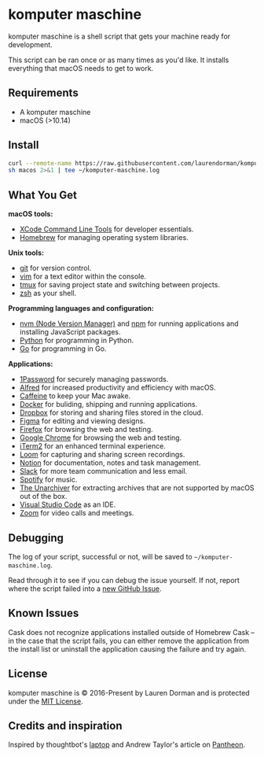 # komputer maschine

komputer maschine is a shell script that gets your machine ready for development.

This script can be ran once or as many times as you'd like. It installs everything that macOS needs to get to work.

## Requirements

- A komputer maschine
- macOS (>10.14)

## Install

```sh
curl --remote-name https://raw.githubusercontent.com/laurendorman/komputer-maschine/master/macos
sh macos 2>&1 | tee ~/komputer-maschine.log
```

## What You Get

**macOS tools:**

- [XCode Command Line Tools](https://developer.apple.com/xcode/downloads/) for developer essentials.
- [Homebrew](http://brew.sh/) for managing operating system libraries.

**Unix tools:**

- [git](https://git-scm.com/) for version control.
- [vim](https://www.vim.org/) for a text editor within the console.
- [tmux](http://tmux.github.io/) for saving project state and switching between projects.
- [zsh](http://www.zsh.org/) as your shell.

**Programming languages and configuration:**

- [nvm (Node Version Manager)](https://github.com/nvm-sh/nvm) and [npm](https://www.npmjs.org/) for running applications and installing JavaScript packages.
- [Python](https://www.python.org/) for programming in Python.
- [Go](https://golang.org/) for programming in Go.

**Applications:**

- [1Password](https://1password.com/) for securely managing passwords.
- [Alfred](https://www.alfredapp.com/) for increased productivity and efficiency with macOS.
- [Caffeine](http://lightheadsw.com/caffeine/) to keep your Mac awake.
- [Docker](https://www.docker.com/) for buliding, shipping and running applications.
- [Dropbox](https://www.dropbox.com/) for storing and sharing files stored in the cloud.
- [Figma](https://figma.com) for editing and viewing designs.
- [Firefox](https://www.mozilla.org/en-US/firefox/new/) for browsing the web and testing.
- [Google Chrome](https://www.google.com/chrome/) for browsing the web and testing.
- [iTerm2](https://www.iterm2.com/) for an enhanced terminal experience.
- [Loom](https://www.loom.com/) for capturing and sharing screen recordings.
- [Notion](https://www.notion.com/) for documentation, notes and task management.
- [Slack](https://slack.com/) for more team communication and less email.
- [Spotify](https://www.spotify.com/us/) for music.
- [The Unarchiver](http://unarchiver.c3.cx/unarchiver) for extracting archives that are not supported by macOS out of the box.
- [Visual Studio Code](https://code.visualstudio.com/) as an IDE.
- [Zoom](https://zoom.com/) for video calls and meetings.

## Debugging

The log of your script, successful or not, will be saved to `~/komputer-maschine.log`.

Read through it to see if you can debug the issue yourself.
If not, report where the script failed into a [new GitHub Issue](https://github.com/laurendorman/komputer-maschine/issues/new).

## Known Issues

Cask does not recognize applications installed outside of Homebrew Cask – in the case that the script fails, you can either remove the application from the install list or uninstall the application causing the failure and try again.

## License

komputer maschine is © 2016-Present by Lauren Dorman and is protected under the [MIT License].

[mit license]: LICENSE

## Credits and inspiration

Inspired by thoughtbot's [laptop](https://github.com/thoughtbot/laptop/) and Andrew Taylor's article on [Pantheon](https://pantheon.io/blog/dev-setup-using-homebrew-os-x).
